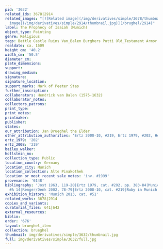 ```yaml
---
pid: '3632'
related_ids: 3678|2914
related_images: "[![Related image](/img/derivatives/simple/3678/thumbnail.jpg)](/brughel/3678)|[![Related
  image](/img/derivatives/simple/2914/thumbnail.jpg)](/brughel/2914)"
label: The Prophecy of Isaiah (Munich)
object_type: Painting
genre: Religious
tags: Battle Castle Ruins Van_Balen Burghers Putti Old_Testament Armor
realdate: ca. 1609
height_cm: '40.2'
width_cm: '50.5'
diameter_cm: 
plate_dimensions: 
support: 
drawing_medium: 
signature: 
signature_location: 
support_marks: Mark of Peeter Stas
further_inscription: 
collaborators: Hendrick van Balen (1575-1632)
collaborator_notes: 
collectors_patrons: 
print_type: 
print_notes: 
printmaker: 
publisher: 
states: 
our_attribution: Jan Brueghel the Elder
other_attribution_authorities: 'Ertz 2008-10, #219, Ertz 1979, #202, Honig database'
ertz_1979: '202'
ertz_2008: '219'
bailey_walker: 
hollstein_no: 
collection_type: Public
location_country: Germany
location_city: Munich
location_collection: Alte Pinakothek
location_or_most_recent_sale_notes: 'inv. #1999'
provenance: '6148'
bibliography: 'Jost 1963, 119-20|Ertz 1979, cat. #202, pp. 383-84|Munich 1996, p.46|Werche
  #A 14|Renger/Denk 2002, 78-79|Ertz 2008-10, cat. #219|Ruby in Munich 2013, p. 53'
exhibition_history: 'Munich 2013, cat. #51'
related_works: 3678|2914
copies_and_variants: 
curatorial_files: 641|642
external_resources: 
biblio: 
order: '676'
layout: brueghel_item
collection: brueghel
thumbnail: img/derivatives/simple/3632/thumbnail.jpg
full: img/derivatives/simple/3632/full.jpg
---
```

